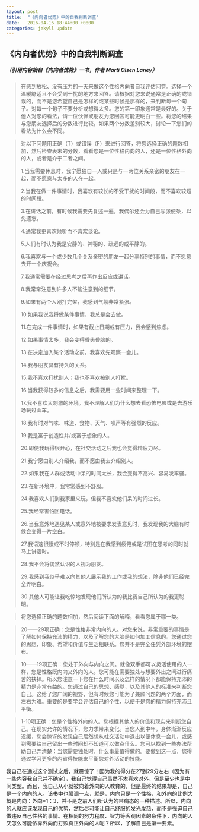 ```yaml
---
layout: post
title:  "《内向者优势》中的自我判断调查"
date:   2016-04-16 18:44:00 +0800
categories: jekyll update
---
```

## 《内向者优势》中的自我判断调查
##### （引用内容摘自《内向者优势》一书，作者 Marti Olsen Laney）
>在感到放松、没有压力的一天来做这个性格内向者自我评估问卷。选择一个温暖舒适且不会受到干扰的地方来回答。请根据对您来说通常是正确的或错误的，而不是您希望自己是怎样的或某些时候是那样的，来判断每一个句子。对每一个句子不要分析或想得太多。您的第一印象通常是最好的。关于他人对您的看法，请一位伙伴或朋友为您回答可能更明白一些。将您的结果与您朋友选择后的分数进行比较，如果两个分数差别较大，讨论一下您们的看法为什么会不同。

>对以下问题用正确（T）或错误（F）来进行回答，将您选择正确的题数相加，然后检查表末的分数，看看您是一位性格内向的人，还是一位性格外向的人，或者是介于二者之间。
>
>1.当我需要休息时，我宁愿独自一人或只是与一两位关系亲密的朋友在一起，而不愿意与太多的人在一起。
>
>2.当我在做一件事情时，我喜欢有较长的不受干扰的时间段，而不喜欢较短的时间段。
>
>3.在讲话之前，有时候我需要先复述一遍。我偶尔还会为自己写张便条，以免遗忘。
>
>4.通常我更喜欢倾听而不喜欢谈论。
>
>5.人们有时认为我是安静的、神秘的、疏远的或平静的。
>
>6.我喜欢与一个或少数几个关系亲密的朋友一起分享特别的事情，而不愿意去开一个庆祝会。
>
>7.我通常需要在经过思考之后再作出反应或讲话。
>
>8.我常常注意到许多人不能注意到的细节。
>
>9.如果有两个人刚打完架，我感到气氛非常紧张。
>
>10.如果我说我将做某件事情，我总是会去做。
>
> 11.在完成一件事情时，如果有截止日期或有压力，我会感到焦虑。
> 
> 12.如果事情太多，我会变得昏头昏脑的。
> 
> 13.在决定加入某个活动之前，我喜欢先观察一会儿。
> 
> 14.我与朋友具有持久的关系。
> 
>15.我不喜欢打扰别人；我也不喜欢被别人打扰。
>
>16.当我获得较多的信息之后，我需要用一些时间来整理一下。
>
>17.我不喜欢太刺激的环境。我不理解人们为什么想去看恐怖电影或是去游乐场玩过山车。
>
>18.我有时对气味、味道、食物、天气、噪声等有强烈的反应。
>
>19.我是富于创造性并/或富于想象的人。
>
>20.即便我玩得很开心，在社交活动之后我也会觉得精疲力尽。
>
>21.我宁愿由别人介绍我，而不愿由我去介绍别人。
>
>22.如果我在人群或活动中呆的时间太长，我会变得不高兴、容易发牢骚。
>
>23.在新环境中，我常常感到不舒服。
>
>24.我喜欢人们到我家里来玩，但我不喜欢他们呆的时间过长。
>
>25.我经常害怕回电话。
>
>26.当我意外地遇见某人或意外地被要求发表意见时，我发现我的大脑有时候会变得一片空白。
>
>27.我语速很慢或不时停顿，特别是在我感到疲倦或是试图在思考的同时就马上讲话时。
>
>28.我不会将偶然认识的人视为朋友。
>
>29.我感到我似乎难以向其他人展示我的工作或我的想法，除非他们已经完全弄明白。
>
>30.其他人可能让我吃惊地发现他们所认为的我比我自己所认为的我更聪明。

>将您选择正确的题数相加，然后阅读下面的解释，看看您属于哪一类。

>20——29项正确：您是性格非常内向的人。对您来说，非常重要的事情是了解如何保持充沛的精力，以及了解您的大脑是如何加工信息的。您通过您的思想、印象、希望和价值与生活相联系。您并不是完全任凭外部环境的摆布。

>10——19项正确：您处于外向与内向之间。就像双手都可以灵活使用的人一样，您是性格既内向又外向的人。您可能在需要独处与想要外出之间进行痛苦的抉择。所以您注意一下您在什么时间以及怎样的情况下都能保持充沛的精力是非常有益的。您通过自己的思想、感觉，以及其他人的标准来判断您自己。这给了您广阔的视野，但有时候您可能为了兼顾问题的两个方面，而左右为难。重要的是要学会评估自己的个性，以便于是您的精力保持充沛且平衡。

>1-10项正确：您是个性格外向的人。您根据其他人的价值和现实来判断您自己。在现实允许的情况下，您力求带来变化。当您人到中年，身体渐渐反应迟缓，您会惊讶的发现自己居然想从社交活动中退出以便休息一会儿，或感到需要给自己留出一些时间却不知道可以做点什么。您可以找到一些办法帮助自己弄清楚：当您需要独处时，什么事最值得做的。要做到这一点，您得通过学习更多的內省得技能来平衡您对外活动的技能。

我自己在通过这个测试之后，就震惊了！因为我的得分在27到29分左右（因为有一些内容我自己并不确定），我自己觉得自己虽然不太喜欢对外，但是至少也是中间类型。而且，我自己从小就被向着外向的人教育的，但是最终的结果却是，自己是一个内向的人。该书中也强调一点，就是，内向只是一个性格，和外向的比例大概是内向：外向=1：3，并不是之前人们所认为的带病态的一种描述。所以，内向的人就应该发现自己的优势，然后尽可能让自己舒服的发光发热，而不是强迫自己做违反自己性格的事情。在相同的努力程度、智力等客观因素的条件下，内向的人又怎么可能依靠外向而打败真正外向的人呢？所以，了解自己是第一要素。
